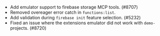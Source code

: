 - Add emulator support to firebase storage MCP tools. (#8707)
- Removed overeager error catch in `functions:list`.
- Add validation during `firebase init` feature selection. (#5232)
- Fixed an issue where the extensions emulator did not work with `demo-` projects. (#8720)

